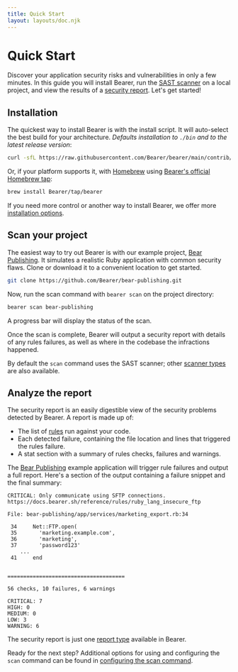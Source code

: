 ```yaml
---
title: Quick Start
layout: layouts/doc.njk
---
```


# Quick Start

Discover your application security risks and vulnerabilities in only a few minutes. In this guide you will install Bearer, run the [SAST scanner](/explanations/scanners) on a local project, and view the results of a [security report](/explanations/reports/#security-report). Let's get started!

## Installation

The quickest way to install Bearer is with the install script. It will auto-select the best build for your architecture. _Defaults installation to `./bin` and to the latest release version_:

```bash
curl -sfL https://raw.githubusercontent.com/Bearer/bearer/main/contrib/install.sh | sh
```

Or, if your platform supports it, with [Homebrew](https://brew.sh/) using [Bearer's official Homebrew tap](https://github.com/Bearer/homebrew-tap):

```bash
brew install Bearer/tap/bearer
```

If you need more control or another way to install Bearer, we offer more [installation options](/reference/installation).

## Scan your project

The easiest way to try out Bearer is with our example project, [Bear Publishing](https://github.com/Bearer/bear-publishing). It simulates a realistic Ruby application with common security flaws. Clone or download it to a convenient location to get started.

```bash
git clone https://github.com/Bearer/bear-publishing.git
```

Now, run the scan command with `bearer scan` on the project directory:

```bash
bearer scan bear-publishing
```

A progress bar will display the status of the scan.

Once the scan is complete, Bearer will output a security report with details of any rules failures, as well as where in the codebase the infractions happened.

By default the `scan` command uses the SAST scanner; other [scanner types](/explanations/scanners) are also available.

## Analyze the report

The security report is an easily digestible view of the security problems detected by Bearer. A report is made up of:

- The list of [rules](/reference/rules/) run against your code.
- Each detected failure, containing the file location and lines that triggered the rules failure.
- A stat section with a summary of rules checks, failures and warnings.

The [Bear Publishing](https://github.com/Bearer/bear-publishing) example application will trigger rule failures and output a full report. Here's a section of the output containing a failure snippet and the final summary:

```text
CRITICAL: Only communicate using SFTP connections.
https://docs.bearer.sh/reference/rules/ruby_lang_insecure_ftp

File: bear-publishing/app/services/marketing_export.rb:34

 34     Net::FTP.open(
 35       'marketing.example.com',
 36       'marketing',
 37       'password123'
  	...
 41     end


=====================================

56 checks, 10 failures, 6 warnings

CRITICAL: 7
HIGH: 0
MEDIUM: 0
LOW: 3
WARNING: 6

```

The security report is just one [report type](/explanations/reports/) available in Bearer.

Ready for the next step? Additional options for using and configuring the `scan` command can be found in [configuring the scan command](/guides/configure-scan/).
